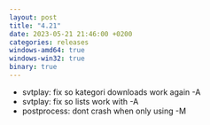 ```yaml
---
layout: post
title: "4.21"
date: 2023-05-21 21:46:00 +0200
categories: releases
windows-amd64: true
windows-win32: true
binary: true
---
```


* svtplay: fix so kategori downloads work again -A
* svtplay: fix so lists work with -A
* postprocess: dont crash when only using -M